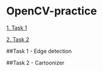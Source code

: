 # OpenCV-practice

[1. Task 1](#Task1)

[2. Task 2](#Task2)

<a name="Task1"></a>
##Task 1 - Edge detection


<a name="Task2"></a>
##Task 2 - Cartoonizer
